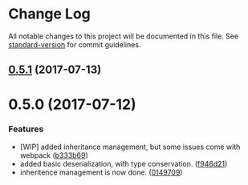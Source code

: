 # Change Log

All notable changes to this project will be documented in this file. See [standard-version](https://github.com/conventional-changelog/standard-version) for commit guidelines.

<a name="0.5.1"></a>
## [0.5.1](https://github.com/kaiu-io/serializer/compare/v0.5.0...v0.5.1) (2017-07-13)



<a name="0.5.0"></a>
# 0.5.0 (2017-07-12)


### Features

* [WIP] added inheritance management, but some issues come with webpack ([b333b69](https://github.com/kaiu-io/serializer/commit/b333b69))
* added basic deserialization, with type conservation. ([f946d21](https://github.com/kaiu-io/serializer/commit/f946d21))
* inheritence management is now done. ([0149709](https://github.com/kaiu-io/serializer/commit/0149709))
